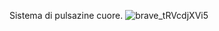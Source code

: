 Sistema di pulsazine cuore.
![brave_tRVcdjXVi5](https://github.com/MatthewSbt/CUORE/assets/118640223/95bdb601-9729-414c-bb7b-900ca7742f63)
